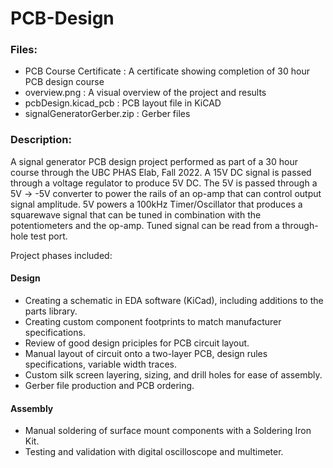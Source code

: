 # PCB-Design

### Files:
- PCB Course Certificate : A certificate showing completion of 30 hour PCB design course
- overview.png : A visual overview of the project and results
- pcbDesign.kicad_pcb : PCB layout file in KiCAD
- signalGeneratorGerber.zip : Gerber files

### Description:

A signal generator PCB design project performed as part of a 30 hour course through the UBC PHAS Elab, Fall 2022.  A 15V DC signal is passed through a voltage regulator to produce 5V DC.  The 5V is passed through a 5V -> -5V converter to power the rails of an op-amp that can control output signal amplitude.  5V powers a 100kHz Timer/Oscillator that produces a squarewave signal that can be tuned in combination with the potentiometers and the op-amp.  Tuned signal can be read from a through-hole test port.


Project phases included:

#### Design
- Creating a schematic in EDA software (KiCad), including additions to the parts library.
- Creating custom component footprints to match manufacturer specifications.
- Review of good design priciples for PCB circuit layout.
- Manual layout of circuit onto a two-layer PCB, design rules specifications, variable width traces.
- Custom silk screen layering, sizing, and drill holes for ease of assembly.
- Gerber file production and PCB ordering.

#### Assembly
- Manual soldering of surface mount components with a Soldering Iron Kit.
- Testing and validation with digital oscilloscope and multimeter.